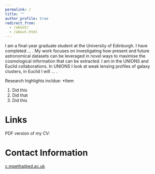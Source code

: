 ```yaml
---
permalink: /
title: ""
author_profile: true
redirect_from: 
  - /about/
  - /about.html
---
```


I am a final-year graduate student at the University of Edinburgh. I have completed ... . My work focuses on investigating how present and future astronomical datasets can be leveraged in novel ways to maximise the cosmological information that can be extracted. I am in the UNIONS and Euclid collaborations. In UNIONS I look at weak lensing profiles of galaxy clusters, in Euclid I will ... .

Research highlights incldue:
*Item
  1. Did this
  2. Did that
  3. Did this

Links
======

PDF version of my CV: 

Contact Information
======
c.mpetha@ed.ac.uk


